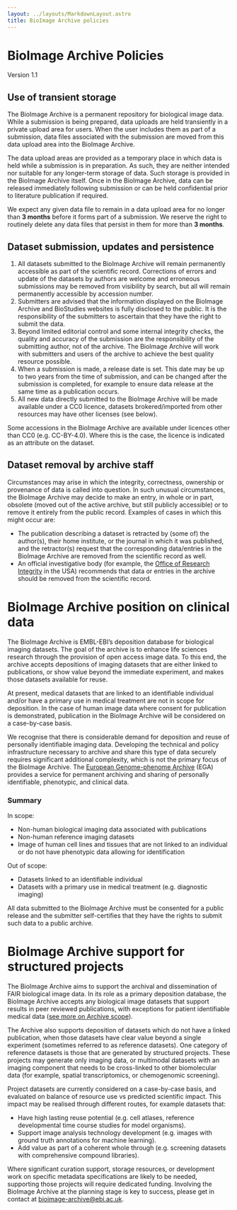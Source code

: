 ```yaml
---
layout: ../layouts/MarkdownLayout.astro
title: BioImage Archive policies
---
```


# BioImage Archive Policies

Version 1.1

## Use of transient storage

The BioImage Archive is a permanent repository for biological image data. While a submission is being prepared, data uploads are held transiently in a private upload area for users. When the user includes them as part of a submission, data files associated with the submission are moved from this data upload area into the BioImage Archive.

The data upload areas are provided as a temporary place in which data is held while a submission is in preparation. As such, they are neither intended nor suitable for any longer-term storage of data. Such storage is provided in the BioImage Archive itself. Once in the BioImage Archive, data can be released immediately following submission or can be held confidential prior to literature publication if required.

We expect any given data file to remain in a data upload area for no longer than **3 months** before it forms part of a submission. We reserve the right to routinely delete any data files that persist in them for more than **3 months**.

## Dataset submission, updates and persistence

1. All datasets submitted to the BioImage Archive will remain permanently accessible as part of the scientific record. Corrections of errors and update of the datasets by authors are welcome and erroneous submissions may be removed from visibility by search, but all will remain permanently accessible by accession number.
2. Submitters are advised that the information displayed on the BioImage Archive and BioStudies websites is fully disclosed to the public. It is the responsibility of the submitters to ascertain that they have the right to submit the data.
3. Beyond limited editorial control and some internal integrity checks, the quality and accuracy of the submission are the responsibility of the submitting author, not of the archive. The BioImage Archive will work with submitters and users of the archive to achieve the best quality resource possible.
4. When a submission is made, a release date is set. This date may be up to two years from the time of submission, and can be changed after the submission is completed, for example to ensure data release at the same time as a publication occurs.
5. All new data directly submitted to the BioImage Archive will be made available under a CC0 licence, datasets brokered/imported from other resources may have other licenses (see below).

Some accessions in the BioImage Archive are available under licences other than CC0 (e.g. CC-BY-4.0). Where this is the case, the licence is indicated as an attribute on the dataset.

## Dataset removal by archive staff

Circumstances may arise in which the integrity, correctness, ownership or provenance of data is called into question. In such unusual circumstances, the BioImage Archive may decide to make an entry, in whole or in part, obsolete (moved out of the active archive, but still publicly accessible) or to remove it entirely from the public record. Examples of cases in which this might occur are:

* The publication describing a dataset is retracted by (some of) the author(s), their home institute, or the journal in which it was published, and the retractor(s) request that the corresponding data/entries in the BioImage Archive are removed from the scientific record as well.
* An official investigative body (for example, the [Office of Research Integrity](https://ori.hhs.gov/) in the USA) recommends that data or entries in the archive should be removed from the scientific record.

# BioImage Archive position on clinical data

The BioImage Archive is EMBL-EBI’s deposition database for biological imaging datasets. The goal of the archive is to enhance life sciences research through the provision of open access image data. To this end, the archive accepts depositions of imaging datasets that are either linked to publications, or show value beyond the immediate experiment, and makes those datasets available for reuse.

At present, medical datasets that are linked to an identifiable individual and/or have a primary use in medical treatment are not in scope for deposition. In the case of human image data where consent for publication is demonstrated, publication in the BioImage Archive will be considered on a case-by-case basis.

We recognise that there is considerable demand for deposition and reuse of personally identifiable imaging data. Developing the technical and policy infrastructure necessary to archive and share this type of data securely requires significant additional complexity, which is not the primary focus of the BioImage Archive. The [European Genome-phenome Archive](https://ega-archive.org/) (EGA) provides a service for permanent archiving and sharing of personally identifiable, phenotypic, and clinical data.

### Summary

In scope:

* Non-human biological imaging data associated with publications
* Non-human reference imaging datasets
* Image of human cell lines and tissues that are not linked to an individual or do not have phenotypic data allowing for identification

Out of scope:

* Datasets linked to an identifiable individual
* Datasets with a primary use in medical treatment (e.g. diagnostic imaging)

All data submitted to the BioImage Archive must be consented for a public release and the submitter self-certifies that they have the rights to submit such data to a public archive.

# BioImage Archive support for structured projects

The BioImage Archive aims to support the archival and dissemination of FAIR biological image data. In its role as a primary deposition database, the BioImage Archive accepts any biological image datasets that support results in peer reviewed publications, with exceptions for patient identifiable medical data ([see more on Archive scope](https://www.ebi.ac.uk/bioimage-archive/scope/)).

The Archive also supports deposition of datasets which do not have a linked publication, when those datasets have clear value beyond a single experiment (sometimes referred to as reference datasets). One category of reference datasets is those that are generated by structured projects. These projects may generate only imaging data, or multimodal datasets with an imaging component that needs to be cross-linked to other biomolecular data (for example, spatial transcriptomics, or chemogenomic screening). 

Project datasets are currently considered on a case-by-case basis, and evaluated on balance of resource use vs predicted scientific impact. This impact may be realised through different routes, for example datasets that:

* Have high lasting reuse potential (e.g. cell atlases, reference developmental time course studies for model organisms).
* Support image analysis technology development (e.g. images with ground truth annotations for machine learning).
* Add value as part of a coherent whole through (e.g. screening datasets with comprehensive compound libraries).

Where significant curation support, storage resources, or development work on specific metadata specifications are likely to be needed, supporting those projects will require dedicated funding. Involving the BioImage Archive at the planning stage is key to success, please get in contact at [bioimage-archive@ebi.ac.uk](mailto:bioimage-archive@ebi.ac.uk).
